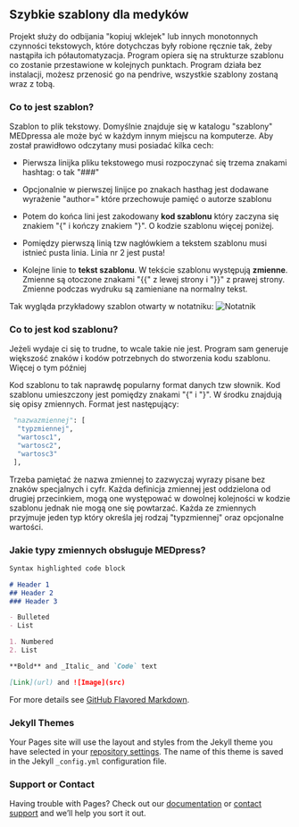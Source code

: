 ## Szybkie szablony dla medyków

Projekt służy do odbijania "kopiuj wklejek" lub innych monotonnych czynności tekstowych, które dotychczas były robione ręcznie tak, żeby nastąpiła ich półautomatyzacja. Program opiera się na strukturze szablonu co zostanie przestawione w kolejnych punktach. Program działa bez instalacji, możesz przenosić go na pendrive, wszystkie szablony zostaną wraz z tobą.

### Co to jest szablon?

Szablon to plik tekstowy. Domyślnie znajduje się w katalogu "szablony" MEDpressa ale może być w każdym innym miejscu na komputerze. Aby został prawidłowo odczytany musi posiadać kilka cech:


*   Pierwsza linijka pliku tekstowego musi rozpoczynać się trzema znakami hashtag: o tak "###"

*   Opcjonalnie w pierwszej linijce po znakach hasthag jest dodawane wyrażenie "author=" które przechowuje pamięć o autorze szablonu

*   Potem do końca lini jest zakodowany **kod szablonu** który zaczyna się znakiem "{" i kończy znakiem "}". O kodzie szablonu więcej poniżej.

*   Pomiędzy pierwszą linią tzw nagłówkiem a tekstem szablonu musi istnieć pusta linia. Linia nr 2 jest pusta!

*   Kolejne linie to **tekst szablonu**. W tekście szablonu występują **zmienne**. Zmienne są otoczone znakami "{{" z lewej strony i "}}" z prawej strony. Zmienne podczas wydruku są zamieniane na normalny tekst.

Tak wygląda przykładowy szablon otwarty w notatniku:
![Notatnik](https://i.imgur.com/YTdPVIU.png)

### Co to jest kod szablonu?

Jeżeli wydaje ci się to trudne, to wcale takie nie jest. Program sam generuje większość znaków i kodów potrzebnych do stworzenia kodu szablonu. Więcej o tym później

Kod szablonu to tak naprawdę popularny format danych tzw słownik. Kod szablonu umieszczony jest pomiędzy znakami "{" i "}". W środku znajdują się opisy zmiennych. Format jest następujący:

```python
 "nazwazmiennej": [
  "typzmiennej",
  "wartosc1",
  "wartosc2",
  "wartosc3"
 ],
```

Trzeba pamiętać że nazwa zmiennej to zazwyczaj wyrazy pisane bez znaków specjalnych i cyfr. Każda definicja zmiennej jest oddzielona od drugiej przecinkiem, mogą one występować w dowolnej kolejności w kodzie szablonu jednak nie mogą one się powtarzać. Każda ze zmiennych przyjmuje jeden typ który określa jej rodzaj "typzmiennej" oraz opcjonalne wartości.

### Jakie typy zmiennych obsługuje MEDpress?

```markdown
Syntax highlighted code block

# Header 1
## Header 2
### Header 3

- Bulleted
- List

1. Numbered
2. List

**Bold** and _Italic_ and `Code` text

[Link](url) and ![Image](src)
```

For more details see [GitHub Flavored Markdown](https://guides.github.com/features/mastering-markdown/).

### Jekyll Themes

Your Pages site will use the layout and styles from the Jekyll theme you have selected in your [repository settings](https://github.com/mazy7c8/medpress.docs/settings). The name of this theme is saved in the Jekyll `_config.yml` configuration file.

### Support or Contact

Having trouble with Pages? Check out our [documentation](https://docs.github.com/categories/github-pages-basics/) or [contact support](https://support.github.com/contact) and we’ll help you sort it out.
